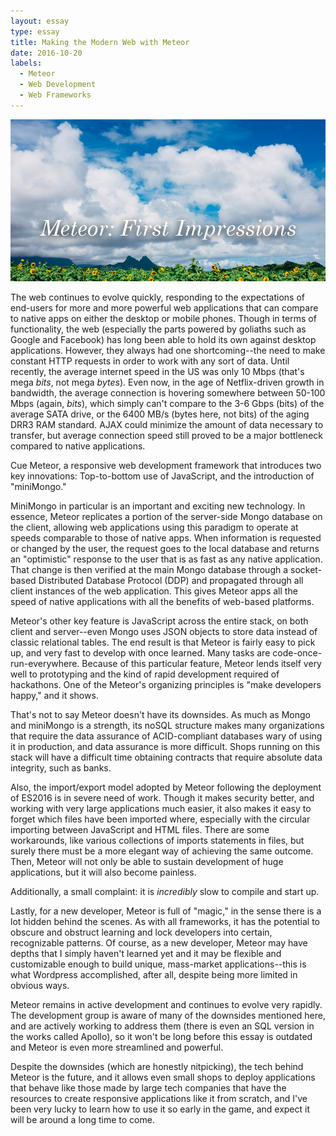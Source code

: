 ```yaml
---
layout: essay
type: essay
title: Making the Modern Web with Meteor
date: 2016-10-20
labels:
  - Meteor
  - Web Development
  - Web Frameworks
---
```


<img class="ui fluid image" src="../images/Meteor-First-Impression-Cover.jpg">

The web continues to evolve quickly, responding to the expectations of end-users for more and more powerful web applications that can compare to native apps on either the desktop or mobile phones. Though in terms of functionality, the web (especially the parts powered by goliaths such as Google and Facebook) has long been able to hold its own against desktop applications. However, they always had one shortcoming--the need to make constant HTTP requests in order to work with any sort of data. Until recently, the average internet speed in the US was only 10 Mbps (that's mega _bits_, not mega _bytes_). Even now, in the age of Netflix-driven growth in bandwidth, the average connection is hovering somewhere between 50-100 Mbps (again, _bits_), which simply can't compare to the 3-6 Gbps (bits) of the average SATA drive, or the 6400 MB/s (bytes here, not bits) of the aging DRR3 RAM standard. AJAX could minimize the amount of data necessary to transfer, but average connection speed still proved to be a major bottleneck compared to native applications.

Cue Meteor, a responsive web development framework that introduces two key innovations: Top-to-bottom use of JavaScript, and the introduction of "miniMongo."

MiniMongo in particular is an important and exciting new technology. In essence, Meteor replicates a portion of the server-side Mongo database on the client, allowing web applications using this paradigm to operate at speeds comparable to those of native apps. When information is requested or changed by the user, the request goes to the local database and returns an "optimistic" response to the user that is as fast as any native application. That change is then verified at the main Mongo database through a socket-based Distributed Database Protocol (DDP) and propagated through all client instances of the web application. This gives Meteor apps all the speed of native applications with all the benefits of web-based platforms.

Meteor's other key feature is JavaScript across the entire stack, on both client and server--even Mongo uses JSON objects to store data instead of classic relational tables. The end result is that Meteor is fairly easy to pick up, and very fast to develop with once learned. Many tasks are code-once-run-everywhere. Because of this particular feature, Meteor lends itself very well to prototyping and the kind of rapid development required of hackathons. One of the Meteor's organizing principles is "make developers happy," and it shows.

That's not to say Meteor doesn't have its downsides. As much as Mongo and miniMongo is a strength, its noSQL structure makes many organizations that require the data assurance of ACID-compliant databases wary of using it in production, and data assurance is more difficult. Shops running on this stack will have a difficult time obtaining contracts that require absolute data integrity, such as banks.

Also, the import/export model adopted by Meteor following the deployment of ES2016 is in severe need of work. Though it makes security better, and working with very large applications much easier, it also makes it easy to forget which files have been imported where, especially with the circular importing between JavaScript and HTML files. There are some workarounds, like various collections of imports statements in files, but surely there must be a more elegant way of achieving the same outcome. Then, Meteor will not only be able to sustain development of huge applications, but it will also become painless.

Additionally, a small complaint: it is _incredibly_ slow to compile and start up.

Lastly, for a new developer, Meteor is full of "magic," in the sense there is a lot hidden behind the scenes. As with all frameworks, it has the potential to obscure and obstruct learning and lock developers into certain, recognizable patterns. Of course, as a new developer, Meteor may have depths that I simply haven't learned yet and it may be flexible and customizable enough to build unique, mass-market applications--this is what Wordpress accomplished, after all, despite being more limited in obvious ways.

Meteor remains in active development and continues to evolve very rapidly. The development group is aware of many of the downsides mentioned here, and are actively working to address them (there is even an SQL version in the works called Apollo), so it won't be long before this essay is outdated and Meteor is even more streamlined and powerful.

Despite the downsides (which are honestly nitpicking), the tech behind Meteor is the future, and it allows even small shops to deploy applications that behave like those made by large tech companies that have the resources to create responsive applications like it from scratch, and I've been very lucky to learn how to use it so early in the game, and expect it will be around a long time to come.
